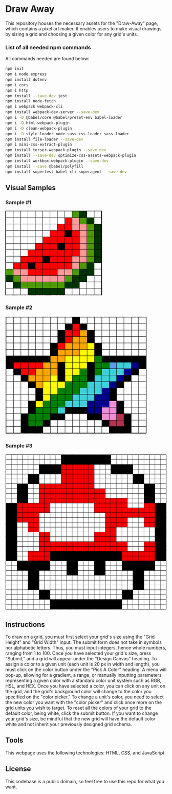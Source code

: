 # Draw Away

This repository houses the necessary assets for the "Draw-Away" page, which contains a pixel art maker.
It enables users to make visual drawings by sizing a grid and choosing a given color for any grid's units.

### List of all needed npm commands

All commands needed are found below:

```bash
npm init
npm i node express
npm install dotenv
npm i cors
npm i http
npm install --save-dev jest
npm install node-fetch
npm i webpack webpack-cli
npm install webpack-dev-server --save-dev
npm i -D @babel/core @babel/preset-env babel-loader
npm i -D html-webpack-plugin
npm i -D clean-webpack-plugin
npm i -D style-loader node-sass css-loader sass-loader
npm install file-loader --save-dev
npm i mini-css-extract-plugin
npm install terser-webpack-plugin --save-dev
npm install --save-dev optimize-css-assets-webpack-plugin
npm install workbox-webpack-plugin --save-dev
npm install --save @babel/polyfill
npm install supertest babel-cli superagent --save-dev
```

## Visual Samples

### Sample #1

![Watermelon Slice](Watermelon-Slice-Pixelated-Image.PNG)

### Sample #2

![Multicolor Star](Multicolor-Star-Pixelated-Image.PNG)

### Sample #3

![Mario Red Mushroom](Mario-Red-Mushroom-Pixelated-Image.PNG)

## Instructions

To draw on a grid, you must first select your grid's size using the "Grid Height" and "Grid Width" input.
The submit form does not take in symbols nor alphabetic letters. Thus, you must input integers, hence whole numbers,
ranging from 1 to 100. Once you have selected your grid's size, press "Submit," and a grid will appear under the
"Design Canvas" heading. To assign a color to a given unit (each unit is 20 px in width and length), you must click
on the color button under the "Pick A Color" heading. A menu will pop-up, allowing for a gradient, a range, or
manually inputting parameters representing a given color with a standard color unit system such as RGB, HSL, and HEX.
Once you have selected a color, you can click on any unit on the grid, and the grid's background color will change to
the color you specified on the "color picker." To change a unit's color, you need to select the new color you want
with the "color picker" and click once more on the grid units you wish to target. To reset all the colors of your grid
to the default color, being white, click the submit button. If you want to change your grid's size, be mindful that the
new grid will have the default color white and not inherit your previously designed grid schema.

## Tools

This webpage uses the following technologies: HTML, CSS, and JavaScript.

## License

This codebase is a public domain, so feel free to use this repo for what you want.
